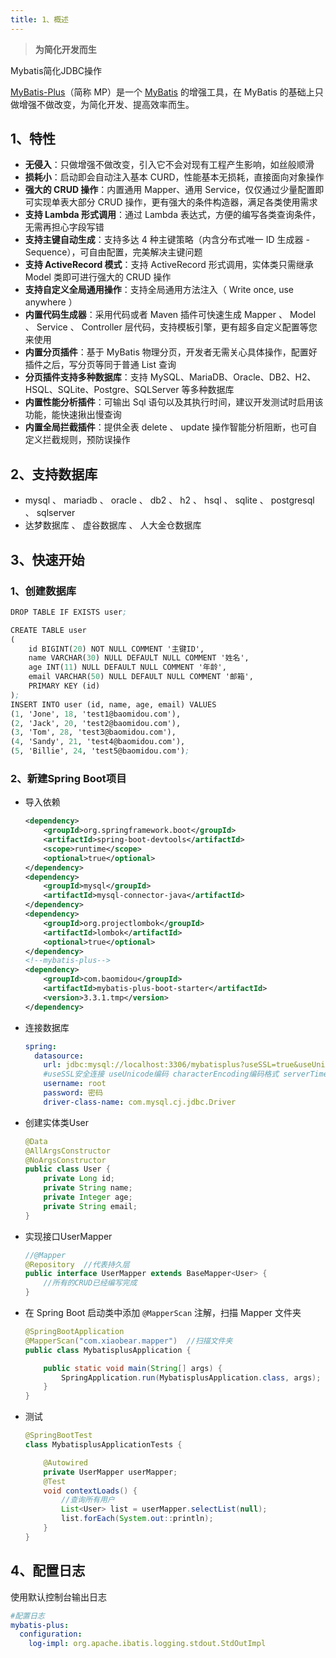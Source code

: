 ```yaml
---
title: 1、概述
---
```


>  **为简化开发而生**

Mybatis简化JDBC操作

[MyBatis-Plus](https://github.com/baomidou/mybatis-plus)（简称 MP）是一个 [MyBatis](http://www.mybatis.org/mybatis-3/) 的增强工具，在 MyBatis 的基础上只做增强不做改变，为简化开发、提高效率而生。

## 1、特性

- **无侵入**：只做增强不做改变，引入它不会对现有工程产生影响，如丝般顺滑
- **损耗小**：启动即会自动注入基本 CURD，性能基本无损耗，直接面向对象操作
- **强大的 CRUD 操作**：内置通用 Mapper、通用 Service，仅仅通过少量配置即可实现单表大部分 CRUD 操作，更有强大的条件构造器，满足各类使用需求
- **支持 Lambda 形式调用**：通过 Lambda 表达式，方便的编写各类查询条件，无需再担心字段写错
- **支持主键自动生成**：支持多达 4 种主键策略（内含分布式唯一 ID 生成器 - Sequence），可自由配置，完美解决主键问题
- **支持 ActiveRecord 模式**：支持 ActiveRecord 形式调用，实体类只需继承 Model 类即可进行强大的 CRUD 操作
- **支持自定义全局通用操作**：支持全局通用方法注入（ Write once, use anywhere ）
- **内置代码生成器**：采用代码或者 Maven 插件可快速生成 Mapper 、 Model 、 Service 、 Controller 层代码，支持模板引擎，更有超多自定义配置等您来使用
- **内置分页插件**：基于 MyBatis 物理分页，开发者无需关心具体操作，配置好插件之后，写分页等同于普通 List 查询
- **分页插件支持多种数据库**：支持 MySQL、MariaDB、Oracle、DB2、H2、HSQL、SQLite、Postgre、SQLServer 等多种数据库
- **内置性能分析插件**：可输出 Sql 语句以及其执行时间，建议开发测试时启用该功能，能快速揪出慢查询
- **内置全局拦截插件**：提供全表 delete 、 update 操作智能分析阻断，也可自定义拦截规则，预防误操作

## 2、支持数据库

- mysql 、 mariadb 、 oracle 、 db2 、 h2 、 hsql 、 sqlite 、 postgresql 、 sqlserver
- 达梦数据库 、 虚谷数据库 、 人大金仓数据库

## 3、快速开始

### 1、创建数据库

```scheme
DROP TABLE IF EXISTS user;

CREATE TABLE user
(
	id BIGINT(20) NOT NULL COMMENT '主键ID',
	name VARCHAR(30) NULL DEFAULT NULL COMMENT '姓名',
	age INT(11) NULL DEFAULT NULL COMMENT '年龄',
	email VARCHAR(50) NULL DEFAULT NULL COMMENT '邮箱',
	PRIMARY KEY (id)
);
INSERT INTO user (id, name, age, email) VALUES
(1, 'Jone', 18, 'test1@baomidou.com'),
(2, 'Jack', 20, 'test2@baomidou.com'),
(3, 'Tom', 28, 'test3@baomidou.com'),
(4, 'Sandy', 21, 'test4@baomidou.com'),
(5, 'Billie', 24, 'test5@baomidou.com');
```

### 2、新建Spring Boot项目

- 导入依赖

  ```xml
  <dependency>
      <groupId>org.springframework.boot</groupId>
      <artifactId>spring-boot-devtools</artifactId>
      <scope>runtime</scope>
      <optional>true</optional>
  </dependency>
  <dependency>
      <groupId>mysql</groupId>
      <artifactId>mysql-connector-java</artifactId>
  </dependency>
  <dependency>
      <groupId>org.projectlombok</groupId>
      <artifactId>lombok</artifactId>
      <optional>true</optional>
  </dependency>
  <!--mybatis-plus-->
  <dependency>
      <groupId>com.baomidou</groupId>
      <artifactId>mybatis-plus-boot-starter</artifactId>
      <version>3.3.1.tmp</version>
  </dependency>
  ```

- 连接数据库

  ```yaml
  spring:
    datasource:
      url: jdbc:mysql://localhost:3306/mybatisplus?useSSL=true&useUnicode=true&characterEncoding=UTF-8&serverTimezone=GMT
      #useSSL安全连接 useUnicode编码 characterEncoding编码格式 serverTimezone时区
      username: root
      password: 密码
      driver-class-name: com.mysql.cj.jdbc.Driver
  ```

- 创建实体类User

  ```java
  @Data
  @AllArgsConstructor
  @NoArgsConstructor
  public class User {
      private Long id;
      private String name;
      private Integer age;
      private String email;
  }
  
  ```

- 实现接口UserMapper

  ```java
  //@Mapper
  @Repository  //代表持久层
  public interface UserMapper extends BaseMapper<User> {
      //所有的CRUD已经编写完成
  }
  ```

- 在 Spring Boot 启动类中添加 `@MapperScan` 注解，扫描 Mapper 文件夹

  ```java
  @SpringBootApplication
  @MapperScan("com.xiaobear.mapper")  //扫描文件夹
  public class MybatisplusApplication {
  
      public static void main(String[] args) {
          SpringApplication.run(MybatisplusApplication.class, args);
      }
  }
  ```

- 测试

  ```java
  @SpringBootTest
  class MybatisplusApplicationTests {
  
      @Autowired
      private UserMapper userMapper;
      @Test
      void contextLoads() {
          //查询所有用户
          List<User> list = userMapper.selectList(null);
          list.forEach(System.out::println);
      }
  }
  
  ```

## 4、配置日志

使用默认控制台输出日志

```yaml
#配置日志
mybatis-plus:
  configuration:
    log-impl: org.apache.ibatis.logging.stdout.StdOutImpl
```
